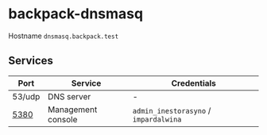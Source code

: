 # backpack-dnsmasq

Hostname `dnsmasq.backpack.test`

## Services

| Port | Service | Credentials
| ---- | ------- | -----------
| 53/udp | DNS server | - 
| [5380](http://dnsmasq.backpack.test:5380) | Management console | `admin_inestorasyno` / `impardalwina`
